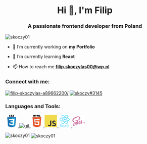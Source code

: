 <h1 align="center">Hi 👋, I'm Filip</h1>
<h3 align="center">A passionate frontend developer from Poland</h3>

<p align="left"> <img src="https://komarev.com/ghpvc/?username=skoczy01&label=Profile%20views&color=0e75b6&style=flat" alt="skoczy01" /> </p>

- 🔭 I’m currently working on **my Portfolio**

- 🌱 I’m currently learning **React**

- 📫 How to reach me **filip.skoczylas00@wp.pl**

<h3 align="left">Connect with me:</h3>
<p align="left">
<a href="https://linkedin.com/in/filip-skoczylas-a89662200/" target="blank"><img align="center" src="https://raw.githubusercontent.com/rahuldkjain/github-profile-readme-generator/master/src/images/icons/Social/linked-in-alt.svg" alt="filip-skoczylas-a89662200/" height="30" width="40" /></a>
<a href="https://discord.gg/skoczy#3145" target="blank"><img align="center" src="https://raw.githubusercontent.com/rahuldkjain/github-profile-readme-generator/master/src/images/icons/Social/discord.svg" alt="skoczy#3145" height="30" width="40" /></a>
</p>

<h3 align="left">Languages and Tools:</h3>
<p align="left"> <a href="https://www.w3schools.com/css/" target="_blank" rel="noreferrer"> <img src="https://raw.githubusercontent.com/devicons/devicon/master/icons/css3/css3-original-wordmark.svg" alt="css3" width="40" height="40"/> </a> <a href="https://git-scm.com/" target="_blank" rel="noreferrer"> <img src="https://www.vectorlogo.zone/logos/git-scm/git-scm-icon.svg" alt="git" width="40" height="40"/> </a> <a href="https://www.w3.org/html/" target="_blank" rel="noreferrer"> <img src="https://raw.githubusercontent.com/devicons/devicon/master/icons/html5/html5-original-wordmark.svg" alt="html5" width="40" height="40"/> </a> <a href="https://developer.mozilla.org/en-US/docs/Web/JavaScript" target="_blank" rel="noreferrer"> <img src="https://raw.githubusercontent.com/devicons/devicon/master/icons/javascript/javascript-original.svg" alt="javascript" width="40" height="40"/> </a> <a href="https://reactjs.org/" target="_blank" rel="noreferrer"> <img src="https://raw.githubusercontent.com/devicons/devicon/master/icons/react/react-original-wordmark.svg" alt="react" width="40" height="40"/> </a> <a href="https://sass-lang.com" target="_blank" rel="noreferrer"> <img src="https://raw.githubusercontent.com/devicons/devicon/master/icons/sass/sass-original.svg" alt="sass" width="40" height="40"/> </a> </p>

<p><img align="left" src="https://github-readme-stats.vercel.app/api/top-langs?username=skoczy01&show_icons=true&locale=en&layout=compact" alt="skoczy01" /></p>

<p>&nbsp;<img align="center" src="https://github-readme-stats.vercel.app/api?username=skoczy01&show_icons=true&locale=en" alt="skoczy01" /></p>
